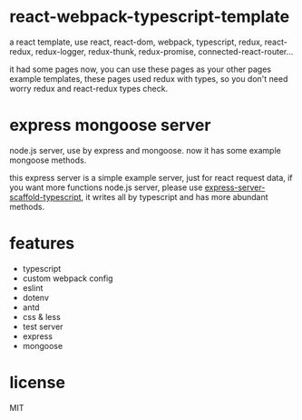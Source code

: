 # react-webpack-typescript-template

a react template, use react, react-dom, webpack, typescript, redux, react-redux, redux-logger, redux-thunk, redux-promise, connected-react-router...

it had some pages now, you can use these pages as your other pages example templates, these pages used redux with types, so you don't need worry redux and react-redux types check.

# express mongoose server

node.js server, use by express and mongoose. now it has some example mongoose methods. 

this express server is a simple example server, just for react request data, if you want more functions node.js server, please use [express-server-scaffold-typescript](https://github.com/weizhiqimail/express-server-scaffold-typescript), it writes all by typescript and has more abundant methods.

# features

+ typescript
+ custom webpack config
+ eslint
+ dotenv
+ antd
+ css & less
+ test server
+ express
+ mongoose

# license

MIT
